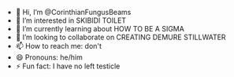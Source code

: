 - 👋 Hi, I’m @CorinthianFungusBeams
- 👀 I’m interested in SKIBIDI TOILET
- 🌱 I’m currently learning about HOW TO BE A SIGMA
- 💞️ I’m looking to collaborate on CREATING DEMURE STILLWATER
- 📫 How to reach me: don't
- 😄 Pronouns: he/him
- ⚡ Fun fact: I have no left testicle

<!---
CorinthianFungusBeams/CorinthianFungusBeams is a ✨ special ✨ repository because its `README.md` (this file) appears on your GitHub profile.
You can click the Preview link to take a look at your changes.
--->
